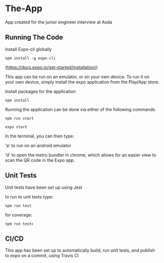 # The-App
App created for the junior engineer interview at Asda

## Running The Code

Install Expo-cli globally
```
npm install -g expo-cli
```
(https://docs.expo.io/get-started/installation/)

This app can be run on an emulator, or on your own device. 
To run it on your own device, simply install the expo application from the Play/App store.

Install packages for the application
```
npm install
```

Running the application can be done via either of the following commands
``` 
npm run start 
```
``` 
expo start
```

In the terminal, you can then type:

'a' to run on an android emulator

'd' to open the metro bundler in chrome, which allows for an easier view to scan the QR code in the Expo app.

## Unit Tests
Unit tests have been set up using Jest

to run to unit tests type:
```
npm run test
```

for coverage:

```
npm run testc
```

## CI/CD
This app has been set up to automatically build, run unit tests, and publish to expo on a commit, using Travis CI